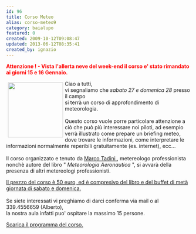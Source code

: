 ```yaml
---
id: 96
title: Corso Meteo
alias: corso-meteo9
category: baialupo
featured: 0
created: 2009-10-12T09:08:47
updated: 2013-06-12T08:35:41
created_by: ignazio
---
```

<p style="color: red;font-weight: bold;">
 Attenzione ! - Vista l'allerta neve del week-end il corso e' stato rimandato ai giorni 15 e 16 Gennaio.
</p>
<p>
 <img align="left" border="0" height="150" hspace="5" src="images/stories/custom/meteo-logo.gif" vspace="5" width="150"/>
 Ciao a tutti,
 <br/>
 vi segnaliamo che
 <em>
  sabato 27 e domenica 28
 </em>
 presso il campo
 <br/>
 si terrà un corso di approfondimento di meteorologia.
 <br/>
 <br/>
 Questo corso vuole porre particolare attenzione a ciò che può più interessare noi piloti, ad esempio verrà illustrato come prepare un briefing meteo, dove trovare le informazioni, come interpretare le informazioni normalmente reperibili gratuitamente (es. internet), ecc...
 <br/>
 <br/>
 Il corso organizzato e tenuto da
 <span style="text-decoration: underline;">
  <a href="http://www.ufficiometeo.it/" target="_blank" title="Ufficio Meteo">
   Marco Tadini
  </a>
 </span>
 , metereologo professionista nonchè autore del libro "
 <em>
  Meteorologia Aeronautica
 </em>
 ", si avvarà della presenza di altri metereologi professionisti.
</p>
<p>
</p>
<p>
 <span style="text-decoration: underline;">
  Il prezzo del corso è 50 euro, ed è compresivo del libro e del buffet di metà giornata di sabato e domenica.
  <br/>
 </span>
 <br/>
 Se siete interessati vi preghiamo di darci conferma via mail o al 339.4556659 (Alberto),
 <br/>
 la nostra aula infatti puo' ospitare la massimo 15 persone.
</p>
<p>
</p>
<p>
 <a href="download/doc_download/15-locandina-corso-meteo" target="_blank">
  Scarica il programma del corso.
 </a>
</p>
